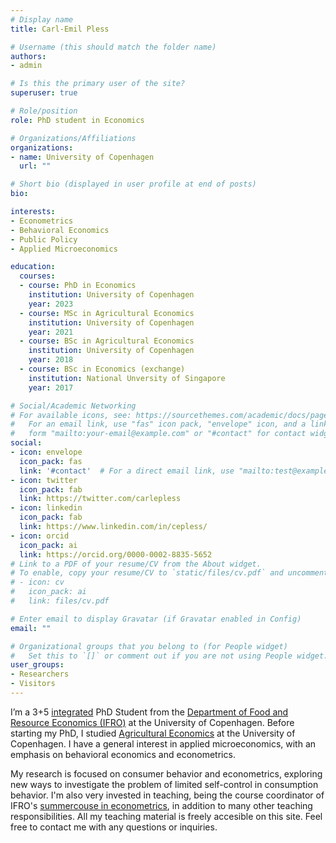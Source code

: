 ```yaml
---
# Display name
title: Carl-Emil Pless

# Username (this should match the folder name)
authors:
- admin

# Is this the primary user of the site?
superuser: true

# Role/position
role: PhD student in Economics

# Organizations/Affiliations
organizations:
- name: University of Copenhagen
  url: ""

# Short bio (displayed in user profile at end of posts)
bio: 

interests:
- Econometrics
- Behavioral Economics
- Public Policy
- Applied Microeconomics

education:
  courses:
  - course: PhD in Economics
    institution: University of Copenhagen
    year: 2023
  - course: MSc in Agricultural Economics
    institution: University of Copenhagen
    year: 2021
  - course: BSc in Agricultural Economics
    institution: University of Copenhagen
    year: 2018
  - course: BSc in Economics (exchange)
    institution: National Unversity of Singapore
    year: 2017

# Social/Academic Networking
# For available icons, see: https://sourcethemes.com/academic/docs/page-builder/#icons
#   For an email link, use "fas" icon pack, "envelope" icon, and a link in the
#   form "mailto:your-email@example.com" or "#contact" for contact widget.
social:
- icon: envelope
  icon_pack: fas
  link: '#contact'  # For a direct email link, use "mailto:test@example.org".
- icon: twitter
  icon_pack: fab
  link: https://twitter.com/carlepless
- icon: linkedin
  icon_pack: fab
  link: https://www.linkedin.com/in/cepless/
- icon: orcid
  icon_pack: ai
  link: https://orcid.org/0000-0002-8835-5652
# Link to a PDF of your resume/CV from the About widget.
# To enable, copy your resume/CV to `static/files/cv.pdf` and uncomment the lines below.
# - icon: cv
#   icon_pack: ai
#   link: files/cv.pdf

# Enter email to display Gravatar (if Gravatar enabled in Config)
email: ""

# Organizational groups that you belong to (for People widget)
#   Set this to `[]` or comment out if you are not using People widget.
user_groups:
- Researchers
- Visitors
---
```

I’m a 3+5 [integrated](https://www.science.ku.dk/phd/studystructure/integratedphd/) PhD Student from the [Department of Food and Resource Economics (IFRO)](https://ifro.ku.dk/english/) at the University of Copenhagen. Before starting my PhD, I studied [Agricultural Economics](https://studies.ku.dk/masters/agricultural-economics/) at the University of Copenhagen. I have a general interest in applied microeconomics, with an emphasis on behavioral economics and econometrics.

My research is focused on consumer behavior and econometrics, exploring new ways to investigate the problem of limited self-control in consumption behavior. I'm also very invested in teaching, being the course coordinator of IFRO's [summercouse in econometrics](https://kurser.ku.dk/course/NIFB19000U), in addition to many other teaching responsibilities. All my teaching material is freely accesible on this site. Feel free to contact me with any questions or inquiries.  
